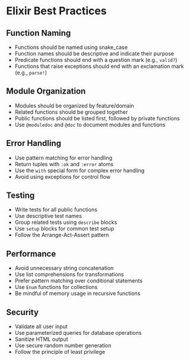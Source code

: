 # Elixir Best Practices

## Function Naming
- Functions should be named using snake_case
- Function names should be descriptive and indicate their purpose
- Predicate functions should end with a question mark (e.g., `valid?`)
- Functions that raise exceptions should end with an exclamation mark (e.g., `parse!`)

## Module Organization
- Modules should be organized by feature/domain
- Related functions should be grouped together
- Public functions should be listed first, followed by private functions
- Use `@moduledoc` and `@doc` to document modules and functions

## Error Handling
- Use pattern matching for error handling
- Return tuples with `:ok` and `:error` atoms
- Use the `with` special form for complex error handling
- Avoid using exceptions for control flow

## Testing
- Write tests for all public functions
- Use descriptive test names
- Group related tests using `describe` blocks
- Use `setup` blocks for common test setup
- Follow the Arrange-Act-Assert pattern

## Performance
- Avoid unnecessary string concatenation
- Use list comprehensions for transformations
- Prefer pattern matching over conditional statements
- Use `Enum` functions for collections
- Be mindful of memory usage in recursive functions

## Security
- Validate all user input
- Use parameterized queries for database operations
- Sanitize HTML output
- Use secure random number generation
- Follow the principle of least privilege 